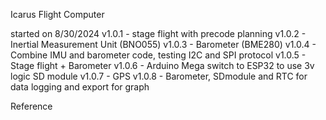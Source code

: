 Icarus Flight Computer

started on 8/30/2024
v1.0.1 - stage flight with precode planning
v1.0.2 - Inertial Measurement Unit (BNO055)
v1.0.3 - Barometer (BME280)
v1.0.4 - Combine IMU and barometer code, testing I2C and SPI protocol
v1.0.5 - Stage flight + Barometer
v1.0.6 - Arduino Mega switch to ESP32 to use 3v logic SD module
v1.0.7 - GPS
v1.0.8 - Barometer, SDmodule and RTC for data logging and export for graph

Reference
